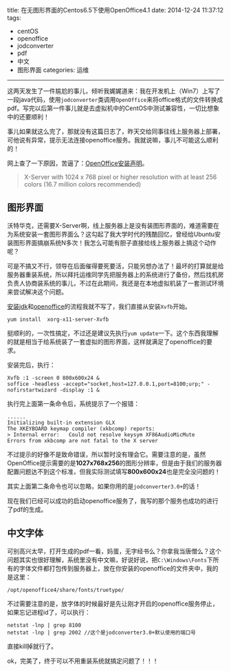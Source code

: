 title: 在无图形界面的Centos6.5下使用OpenOffice4.1
date: 2014-12-24 11:37:12
tags: 
- centOS
- openoffice
- jodconverter
- pdf
- 中文
- 图形界面
categories: 运维
---
这两天发生了一件尴尬的事儿，倾听我娓娓道来：我在开发机上（Win7）上写了一段java代码，使用`jodconverter`类调用`OpenOffice`来将office格式的文件转换成pdf。写完以后第一件事儿就是去虚拟机中的CentOS中测试兼容性，一切比想象中的还要顺利！
<!--more-->
事儿如果就这么完了，那就没有这篇日志了，昨天交给同事往线上服务器上部署，可他说有异常，提示无法连接openoffice服务。我就说嘛，事儿不可能这么顺利的！

网上查了一下原因，苦逼了：[OpenOffice安装声明](http://www.openoffice.org/dev_docs/source/sys_reqs_aoo41.html)。

> X-Server with 1024 x 768 pixel or higher resolution with at least 256 colors (16.7 million colors recommended)

图形界面
---

沃特华克，还需要X-Server啊，线上服务器上是没有装图形界面的，难道需要在为系统安装一套图形界面么？这勾起了我大学时代的残酷回忆，曾经给Ubuntu安装图形界面搞崩系统N多次！我怎么可能有胆子直接给线上服务器上搞这个动作呢？

可是不搞又不行，领导在后面催得要死要活，只能另想办法了！最坏的打算就是给服务器重装系统，所以拜托运维同学先把服务器上的系统进行了备份，然后找机房负责人协商装系统的事儿，不过在此期间，我还是在本地虚拟机装了一套测试环境来尝试解决这个问题。

[安装jdk](http://hermosa-young.iteye.com/blog/1798026)和[openoffice](http://www.if-not-true-then-false.com/2010/install-openoffice-org-on-fedora-centos-red-hat-rhel/)的流程我就不写了，我们直接从安装`Xvfb`开始。

	yum install  xorg-x11-server-Xvfb

挺顺利的，一次性搞定，不过还是建议先执行`yum update`一下。这个东西我理解的就是相当于给系统装了一套虚拟的图形界面，这样就满足了openoffice的要求。

安装完后，执行：

	Xvfb :1 -screen 0 800x600x24 &
	soffice -headless -accept="socket,host=127.0.0.1,port=8100;urp;" -nofirstartwizard -display :1 &

执行完上面第一条命令后，系统提示了一个报错：

	......
	Initializing built-in extension GLX
	The XKEYBOARD keymap compiler (xkbcomp) reports:
	> Internal error:   Could not resolve keysym XF86AudioMicMute
	Errors from xkbcomp are not fatal to the X server

不过提示的好像不是致命错误，所以暂时没有理会它。需要注意的是，虽然OpenOffice提示需要的是**1027x768x256**的图形分辨率，但是由于我们的服务器配置问题达不到这个标准，但我实际测试填写**800x600x24**也是完全没问题的！

其实上面第二条命令也可以忽略，如果你用的是`jodconverter3.0+`的话！

现在我们已经可以成功的启动openoffice服务了，我写的那个服务也成功的进行了pdf的生成。

中文字体
---

可别高兴太早，打开生成的pdf一看，妈蛋，无字经书么？你拿我当唐僧么？这个问题其实也很好理解，系统里没有中文嘛，好说好说，把`C:\Windows\Fonts`下所有的字体文件都打包传到服务器上，放在你安装的openoffice的文件夹中，我的是这里：

	/opt/openoffice4/share/fonts/truetype/

不过需要注意的是，放字体的时候最好是先让刚才开启的openoffice服务停止，如果忘记进程id了，可以执行：

	netstat -lnp | grep 8100
	netstat -lnp | grep 2002 //这个是jodconverter3.0+默认使用的端口号

直接kill掉就行了。


ok，完美了，终于可以不用重装系统就搞定问题了！！！